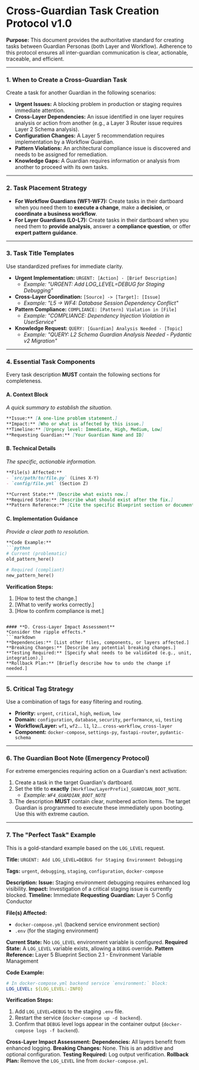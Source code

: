 # Cross-Guardian Task Creation Protocol v1.0

**Purpose:** This document provides the authoritative standard for creating tasks between Guardian Personas (both Layer and Workflow). Adherence to this protocol ensures all inter-guardian communication is clear, actionable, traceable, and efficient.

---

### **1. When to Create a Cross-Guardian Task**

Create a task for another Guardian in the following scenarios:

*   **Urgent Issues:** A blocking problem in production or staging requires immediate attention.
*   **Cross-Layer Dependencies:** An issue identified in one layer requires analysis or action from another (e.g., a Layer 3 Router issue requires Layer 2 Schema analysis).
*   **Configuration Changes:** A Layer 5 recommendation requires implementation by a Workflow Guardian.
*   **Pattern Violations:** An architectural compliance issue is discovered and needs to be assigned for remediation.
*   **Knowledge Gaps:** A Guardian requires information or analysis from another to proceed with its own tasks.

---

### **2. Task Placement Strategy**

*   **For Workflow Guardians (WF1-WF7):** Create tasks in their dartboard when you need them to **execute a change**, make a **decision**, or **coordinate a business workflow**.
*   **For Layer Guardians (L0-L7):** Create tasks in their dartboard when you need them to **provide analysis**, answer a **compliance question**, or offer **expert pattern guidance**.

---

### **3. Task Title Templates**

Use standardized prefixes for immediate clarity.

*   **Urgent Implementation:** `URGENT: [Action] - [Brief Description]`
    *   *Example: "URGENT: Add LOG_LEVEL=DEBUG for Staging Debugging"*
*   **Cross-Layer Coordination:** `[Source] -> [Target]: [Issue]`
    *   *Example: "L5 -> WF4: Database Session Dependency Conflict"*
*   **Pattern Compliance:** `COMPLIANCE: [Pattern] Violation in [File]`
    *   *Example: "COMPLIANCE: Dependency Injection Violation in UserService"*
*   **Knowledge Request:** `QUERY: [Guardian] Analysis Needed - [Topic]`
    *   *Example: "QUERY: L2 Schema Guardian Analysis Needed - Pydantic v2 Migration"*

---

### **4. Essential Task Components**

Every task description **MUST** contain the following sections for completeness.

#### **A. Context Block**
*A quick summary to establish the situation.*
```markdown
**Issue:** [A one-line problem statement.]
**Impact:** [Who or what is affected by this issue.]
**Timeline:** [Urgency level: Immediate, High, Medium, Low]
**Requesting Guardian:** [Your Guardian Name and ID]
```

#### **B. Technical Details**
*The specific, actionable information.*
```markdown
**File(s) Affected:**
- `src/path/to/file.py` (Lines X-Y)
- `config/file.yml` (Section Z)

**Current State:** [Describe what exists now.]
**Required State:** [Describe what should exist after the fix.]
**Pattern Reference:** [Cite the specific Blueprint section or document.]
```

#### **C. Implementation Guidance**
*Provide a clear path to resolution.*
```markdown
**Code Example:**
```python
# Current (problematic)
old_pattern_here()

# Required (compliant)
new_pattern_here()
```

**Verification Steps:**
1. [How to test the change.]
2. [What to verify works correctly.]
3. [How to confirm compliance is met.]
```

#### **D. Cross-Layer Impact Assessment**
*Consider the ripple effects.*
```markdown
**Dependencies:** [List other files, components, or layers affected.]
**Breaking Changes:** [Describe any potential breaking changes.]
**Testing Required:** [Specify what needs to be validated (e.g., unit, integration).]
**Rollback Plan:** [Briefly describe how to undo the change if needed.]
```

---

### **5. Critical Tag Strategy**

Use a combination of tags for easy filtering and routing.

*   **Priority:** `urgent`, `critical`, `high`, `medium`, `low`
*   **Domain:** `configuration`, `database`, `security`, `performance`, `ui`, `testing`
*   **Workflow/Layer:** `wf1`, `wf2`... `l1`, `l2`... `cross-workflow`, `cross-layer`
*   **Component:** `docker-compose`, `settings-py`, `fastapi-router`, `pydantic-schema`

---

### **6. The Guardian Boot Note (Emergency Protocol)**

For extreme emergencies requiring action on a Guardian's next activation:

1.  Create a task in the target Guardian's dartboard.
2.  Set the title to **exactly** `[Workflow/LayerPrefix]_GUARDIAN_BOOT_NOTE`.
    *   *Example: `WF4_GUARDIAN_BOOT_NOTE`*
3.  The description **MUST** contain clear, numbered action items. The target Guardian is programmed to execute these immediately upon booting. Use this with extreme caution.

---

### **7. The "Perfect Task" Example**

This is a gold-standard example based on the `LOG_LEVEL` request.

**Title:** `URGENT: Add LOG_LEVEL=DEBUG for Staging Environment Debugging`

**Tags:** `urgent`, `debugging`, `staging`, `configuration`, `docker-compose`

**Description:**
**Issue:** Staging environment debugging requires enhanced log visibility.
**Impact:** Investigation of a critical staging issue is currently blocked.
**Timeline:** Immediate
**Requesting Guardian:** Layer 5 Config Conductor

**File(s) Affected:**
- `docker-compose.yml` (backend service environment section)
- `.env` (for the staging environment)

**Current State:** No `LOG_LEVEL` environment variable is configured.
**Required State:** A `LOG_LEVEL` variable exists, allowing a `DEBUG` override.
**Pattern Reference:** Layer 5 Blueprint Section 2.1 - Environment Variable Management

**Code Example:**
```yaml
# In docker-compose.yml backend service `environment:` block:
LOG_LEVEL: ${LOG_LEVEL:-INFO}
```

**Verification Steps:**
1. Add `LOG_LEVEL=DEBUG` to the staging `.env` file.
2. Restart the service (`docker-compose up -d backend`).
3. Confirm that `DEBUG` level logs appear in the container output (`docker-compose logs -f backend`).

**Cross-Layer Impact Assessment:**
**Dependencies:** All layers benefit from enhanced logging.
**Breaking Changes:** None. This is an additive and optional configuration.
**Testing Required:** Log output verification.
**Rollback Plan:** Remove the `LOG_LEVEL` line from `docker-compose.yml`.
